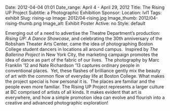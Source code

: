 Date: 2012-04-04 01:01 
Date_range: April 4 - April 29, 2012
Title: The Rising UP Project 
Subtitle: a Photographic Exhibition
Sponsor:
Location: lvl1
Tags: exhibit
Slug: rising-up 
Image: 2012/04-rising.jpg
Image_thumb: 2012/04-rising-thumb.png
Image_alt: Exhibit Poster
Active: no
Style: default

Emerging out of a need to advertise the Theatre Department&rsquo;s production: <em>Rising UP: A Dance Showcase</em>, and celebrating the 30th anniversary of the Robsham Theater Arts Center, came the idea of photographing Boston College student dancers in locations all around campus.  Inspired by <em>The Ballerina Project</em> in New York City, the marketing campaign promotes the idea of dance as part of the fabric of our lives.  The photography by Marc Franklin &rsquo;12 and Nate Richardson &rsquo;13 captures ordinary people in conventional places.  Yet, these flashes of brilliance gently mix the beauty of art with the common flow of everyday life at Boston College. What makes the project special is how personal it is.  The places are familiar and the people even more familiar. The Rising UP Project represents a larger culture at BC comprised of artists of all kinds. It makes evident that art is everywhere, and how a simple promotion idea can evolve and flourish into a creative and advanced photographic exploration!

